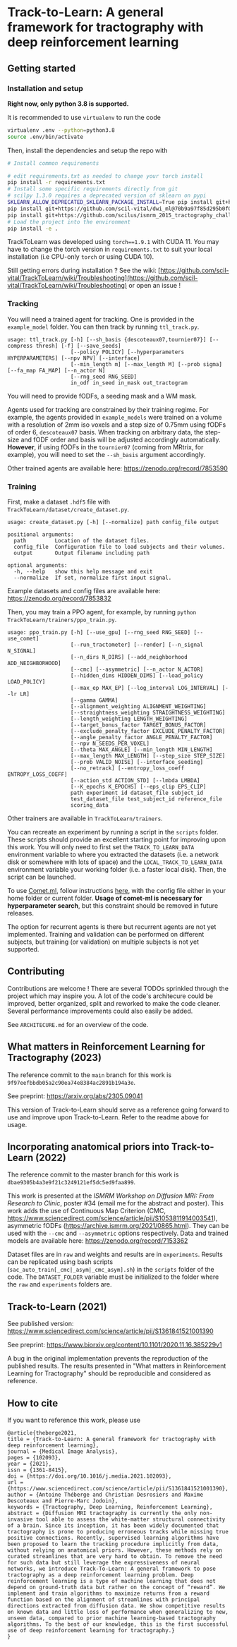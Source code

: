 # Track-to-Learn: A general framework for tractography with deep reinforcement learning

## Getting started

### Installation and setup

**Right now, only python 3.8 is supported.**

It is recommended to use `virtualenv` to run the code

``` bash
virtualenv .env --python=python3.8
source .env/bin/activate
```

Then, install the dependencies and setup the repo with

``` bash
# Install common requirements

# edit requirements.txt as needed to change your torch install
pip install -r requirements.txt
# Install some specific requirements directly from git
# scilpy 1.3.0 requires a deprecated version of sklearn on pypi
SKLEARN_ALLOW_DEPRECATED_SKLEARN_PACKAGE_INSTALL=True pip install git+https://github.com/scilus/scilpy@1.3.0#egg=scilpy
pip install git+https://github.com/scil-vital/dwi_ml@70b9a97f85d295b0f03388ddb3c63b3da120ada3
pip install git+https://github.com/scilus/ismrm_2015_tractography_challenge_scoring.git
# Load the project into the environment
pip install -e .
```

TrackToLearn was developed using `torch==1.9.1` with CUDA 11. You may have to change the torch version in `requirements.txt` to suit your local installation (i.e CPU-only `torch` or using CUDA 10).

Still getting errors during installation ? See the wiki: [https://github.com/scil-vital/TrackToLearn/wiki/Troubleshooting](https://github.com/scil-vital/TrackToLearn/wiki/Troubleshooting) or open an issue !

### Tracking

You will need a trained agent for tracking. One is provided in the `example_model` folder. You can then track by running `ttl_track.py`.

```
usage: ttl_track.py [-h] [--sh_basis {descoteaux07,tournier07}] [--compress thresh] [-f] [--save_seeds]
                    [--policy POLICY] [--hyperparameters HYPERPARAMETERS] [--npv NPV] [--interface]
                    [--min_length m] [--max_length M] [--prob sigma] [--fa_map FA_MAP] [--n_actor N]
                    [--rng_seed RNG_SEED]
                    in_odf in_seed in_mask out_tractogram
```

You will need to provide fODFs, a seeding mask and a WM mask.

Agents used for tracking are constrained by their training regime. For example, the agents provided in `example_models` were trained on a volume with a resolution of 2mm iso voxels and a step size of 0.75mm using fODFs of order 6, `descoteaux07` basis. When tracking on arbitrary data, the step-size and fODF order and basis will be adjusted accordingly automatically. **However**, if using fODFs in the `tournier07` (coming from MRtrix, for example), you will need to set the `--sh_basis` argument accordingly.

Other trained agents are available here: https://zenodo.org/record/7853590

### Training

First, make a dataset `.hdf5` file with `TrackToLearn/dataset/create_dataset.py`.
```
usage: create_dataset.py [-h] [--normalize] path config_file output

positional arguments:
  path         Location of the dataset files.
  config_file  Configuration file to load subjects and their volumes.
  output       Output filename including path

optional arguments:
  -h, --help   show this help message and exit
  --normalize  If set, normalize first input signal.
```

Example datasets and config files are available here: https://zenodo.org/record/7853832

Then, you may train a PPO agent, for example, by running `python TrackToLearn/trainers/ppo_train.py`.

```
usage: ppo_train.py [-h] [--use_gpu] [--rng_seed RNG_SEED] [--use_comet]
                    [--run_tractometer] [--render] [--n_signal N_SIGNAL]
                    [--n_dirs N_DIRS] [--add_neighborhood ADD_NEIGHBORHOOD]
                    [--cmc] [--asymmetric] [--n_actor N_ACTOR]
                    [--hidden_dims HIDDEN_DIMS] [--load_policy LOAD_POLICY]
                    [--max_ep MAX_EP] [--log_interval LOG_INTERVAL] [--lr LR]
                    [--gamma GAMMA]
                    [--alignment_weighting ALIGNMENT_WEIGHTING]
                    [--straightness_weighting STRAIGHTNESS_WEIGHTING]
                    [--length_weighting LENGTH_WEIGHTING]
                    [--target_bonus_factor TARGET_BONUS_FACTOR]
                    [--exclude_penalty_factor EXCLUDE_PENALTY_FACTOR]
                    [--angle_penalty_factor ANGLE_PENALTY_FACTOR]
                    [--npv N_SEEDS_PER_VOXEL]
                    [--theta MAX_ANGLE] [--min_length MIN_LENGTH]
                    [--max_length MAX_LENGTH] [--step_size STEP_SIZE]
                    [--prob VALID_NOISE] [--interface_seeding]
                    [--no_retrack] [--entropy_loss_coeff ENTROPY_LOSS_COEFF]
                    [--action_std ACTION_STD] [--lmbda LMBDA]
                    [--K_epochs K_EPOCHS] [--eps_clip EPS_CLIP]
                    path experiment id dataset_file subject_id
                    test_dataset_file test_subject_id reference_file
                    scoring_data
```

Other trainers are available in `TrackToLearn/trainers`.

You can recreate an experiment by running a script in the `scripts` folder. These scripts should provide an excellent starting point for improving upon this work. You will only need to first set the `TRACK_TO_LEARN_DATA` environment variable to where you extracted the datasets (i.e. a network disk or somewhere with lots of space) and the `LOCAL_TRACK_TO_LEARN_DATA` environment variable your working folder (i.e. a faster local disk). Then, the script can be launched.

To use [Comet.ml](https://www.comet.ml/), follow instructions [here](https://www.comet.ml/docs/python-sdk/advanced/#python-configuration), with the config file either in your home folder or current folder. **Usage of comet-ml is necessary for hyperparameter search**, but this constraint should be removed in future releases.

The option for recurrent agents is there but recurrent agents are not yet implemented. Training and validation can be performed on different subjects, but training (or validation) on multiple subjects is not yet supported. 

## Contributing

Contributions are welcome ! There are several TODOs sprinkled through the project which may inspire you. A lot of the code's architecure could be improved, better organized, split and reworked to make the code cleaner. Several performance improvements could also easily be added.

See `ARCHITECURE.md` for an overview of the code.

## What matters in Reinforcement Learning for Tractography (2023)

The reference commit to the `main` branch for this work is `9f97eefbbdb05a2c90ea74e8384ac2891b194a3e`.

See preprint: https://arxiv.org/abs/2305.09041

This version of Track-to-Learn should serve as a reference going forward to use and improve upon Track-to-Learn. Refer to the readme above for usage.

## Incorporating anatomical priors into Track-to-Learn (2022)

The reference commit to the master branch for this work is `dbae9305b4a3e9f21c3249121ef5dc5ed9faa899`.

This work is presented at the *ISMRM Workshop on Diffusion MRI: From Research to Clinic*, poster \#34 (email me for the abstract and poster). This work adds the use of Continuous Map Criterion (CMC, https://www.sciencedirect.com/science/article/pii/S1053811914003541), asymmetric fODFs (https://archive.ismrm.org/2021/0865.html). They can be used with the `--cmc` and `--asymmetric` options respectively. Data and trained models are available here: https://zenodo.org/record/7153362

Dataset files are in `raw` and weights and results are in `experiments`. Results can be replicated using bash scripts (`sac_auto_train[_cmc|_asym|_cmc_asym].sh`) in the `scripts` folder of the code. The `DATASET_FOLDER` variable must be initialized to the folder where the `raw` and `experiments` folders are.

## Track-to-Learn (2021)

See published version: https://www.sciencedirect.com/science/article/pii/S1361841521001390

See preprint: https://www.biorxiv.org/content/10.1101/2020.11.16.385229v1

A bug in the original implementation prevents the reproduction of the published results. The results presented in "What matters in Reinforcement Learning for Tractography" should be reproducible and considered as reference.

## How to cite

If you want to reference this work, please use

```
@article{theberge2021,
title = {Track-to-Learn: A general framework for tractography with deep reinforcement learning},
journal = {Medical Image Analysis},
pages = {102093},
year = {2021},
issn = {1361-8415},
doi = {https://doi.org/10.1016/j.media.2021.102093},
url = {https://www.sciencedirect.com/science/article/pii/S1361841521001390},
author = {Antoine Théberge and Christian Desrosiers and Maxime Descoteaux and Pierre-Marc Jodoin},
keywords = {Tractography, Deep Learning, Reinforcement Learning},
abstract = {Diffusion MRI tractography is currently the only non-invasive tool able to assess the white-matter structural connectivity of a brain. Since its inception, it has been widely documented that tractography is prone to producing erroneous tracks while missing true positive connections. Recently, supervised learning algorithms have been proposed to learn the tracking procedure implicitly from data, without relying on anatomical priors. However, these methods rely on curated streamlines that are very hard to obtain. To remove the need for such data but still leverage the expressiveness of neural networks, we introduce Track-To-Learn: A general framework to pose tractography as a deep reinforcement learning problem. Deep reinforcement learning is a type of machine learning that does not depend on ground-truth data but rather on the concept of “reward”. We implement and train algorithms to maximize returns from a reward function based on the alignment of streamlines with principal directions extracted from diffusion data. We show competitive results on known data and little loss of performance when generalizing to new, unseen data, compared to prior machine learning-based tractography algorithms. To the best of our knowledge, this is the first successful use of deep reinforcement learning for tractography.}
}
```
